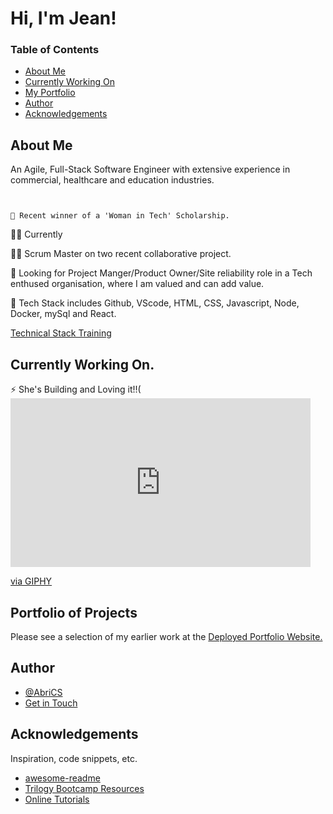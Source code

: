 # Hi, I'm Jean! 

### Table of Contents
* [About Me](#about-me)<br>
* [Currently Working On](#currently-working-on)<br>
* [My Portfolio](#portfolio-of-projects)<br>
* [Author](#author)<br>
* [Acknowledgements](#acknowledgements)<br>

## About Me
An Agile, Full-Stack Software Engineer with extensive experience in commercial, healthcare and education industries.

```


💬 Recent winner of a 'Woman in Tech' Scholarship.

```


👩‍💻  Currently  

👯‍♀️  Scrum Master on two recent collaborative project. 

🤔  Looking for Project Manger/Product Owner/Site reliability role in a Tech enthused organisation, where I am valued and can add value.

🧠  Tech Stack includes Github, VScode, HTML, CSS, Javascript, Node, Docker, mySql and React.

[Technical Stack Training](./Assets/Image/Techstack.png)


## Currently Working On.
⚡️ She's Building and Loving it!!(<iframe src="https://giphy.com/embed/GvSU8xa3RNDVFjWOZz" width="480" height="270" frameBorder="0" class="giphy-embed" allowFullScreen></iframe><p><a href="https://giphy.com/gifs/theblock-channel-9-the-block-2021-GvSU8xa3RNDVFjWOZz">via GIPHY</a></p>
   

## Portfolio of Projects
 Please see a selection of my earlier work at the [Deployed Portfolio Website.](https://abrics.github.io/Abri-CS/)

  


## Author
- [@AbriCS](https://www.iteration50.io)
- [Get in Touch](mailto:devs@iteration50.io)

## Acknowledgements

 Inspiration, code snippets, etc.

- [awesome-readme](https://github.com/matiassingers/awesome-readme)
- [Trilogy Bootcamp Resources](https://www.trilogyed.com)
- [Online Tutorials](https://youtu.be/TQyOL1u10EI)



